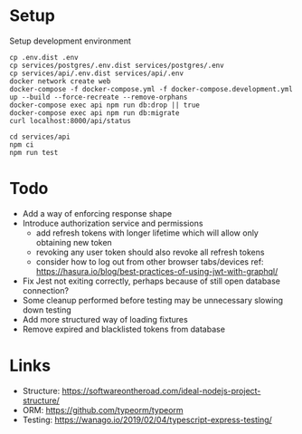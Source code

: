 # Setup

Setup development environment 

```shell script
cp .env.dist .env
cp services/postgres/.env.dist services/postgres/.env
cp services/api/.env.dist services/api/.env
docker network create web
docker-compose -f docker-compose.yml -f docker-compose.development.yml up --build --force-recreate --remove-orphans
docker-compose exec api npm run db:drop || true
docker-compose exec api npm run db:migrate
curl localhost:8000/api/status

cd services/api
npm ci
npm run test
```

# Todo
* Add a way of enforcing response shape
* Introduce authorization service and permissions 
    * add refresh tokens with longer lifetime which will allow only obtaining new token
    * revoking any user token should also revoke all refresh tokens
    * consider how to log out from other browser tabs/devices ref: https://hasura.io/blog/best-practices-of-using-jwt-with-graphql/
* Fix Jest not exiting correctly, perhaps because of still open database connection? 
* Some cleanup performed before testing may be unnecessary slowing down testing
* Add more structured way of loading fixtures
* Remove expired and blacklisted tokens from database 

# Links
* Structure: https://softwareontheroad.com/ideal-nodejs-project-structure/
* ORM: https://github.com/typeorm/typeorm
* Testing: https://wanago.io/2019/02/04/typescript-express-testing/
